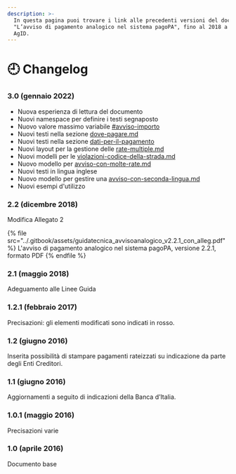 ```yaml
---
description: >-
  In questa pagina puoi trovare i link alle precedenti versioni del documento
  "L’avviso di pagamento analogico nel sistema pagoPA", fino al 2018 a cura di
  AgID.
---
```


# 🕘 Changelog

### 3.0 (gennaio 2022)

* Nuova esperienza di lettura del documento
* Nuovi namespace per definire i testi segnaposto
* Nuovo valore massimo variabile [#avviso-importo](../struttura/specifiche-tecniche/importo-e-scadenza.md#avviso-importo "mention")
* Nuovi testi nella sezione [dove-pagare.md](../struttura/specifiche-tecniche/dove-pagare.md "mention")
* Nuovi testi nella sezione [dati-per-il-pagamento](../struttura/specifiche-tecniche/dati-per-il-pagamento/ "mention")
* Nuovi layout per la gestione delle [rate-multiple.md](../struttura/specifiche-tecniche/dati-per-il-pagamento/rate-multiple.md "mention")&#x20;
* Nuovi modelli per le [violazioni-codice-della-strada.md](../struttura/varianti/violazioni-codice-della-strada.md "mention")
* Nuovo modello per [avviso-con-molte-rate.md](../struttura/varianti/avviso-con-molte-rate.md "mention")
* Nuovi testi in lingua inglese
* Nuovo modello per gestire una [avviso-con-seconda-lingua.md](../struttura/varianti/traduzioni/avviso-con-seconda-lingua.md "mention")
* Nuovi esempi d'utilizzo

### 2.2 (dicembre 2018)

Modifica Allegato 2

{% file src="../.gitbook/assets/guidatecnica_avvisoanalogico_v2.2.1_con_alleg.pdf" %}
L'avviso di pagamento analogico nel sistema pagoPA, versione 2.2.1, formato PDF
{% endfile %}

### 2.1 (maggio 2018)

Adeguamento alle Linee Guida

### 1.2.1 (febbraio 2017)

Precisazioni: gli elementi modificati sono indicati in rosso.

### 1.2 (giugno 2016)

Inserita possibilità di stampare pagamenti rateizzati su indicazione da parte degli Enti Creditori.

### 1.1 (giugno 2016)

Aggiornamenti a seguito di indicazioni della Banca d’Italia.

### 1.0.1 (maggio 2016)

Precisazioni varie

### 1.0 (aprile 2016)

Documento base

